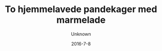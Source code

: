 ---
title: 'To hjemmelavede pandekager med marmelade'
description: null
image: d9d5d79be0895e984bbd42f6b5d0861b8252c244
price: '25'
size: '2'
color: '#ffffff'
category: breakfast
tags: Morgenmad
meta:
    id: 8xde2f81ba24a8951658a45583feed4a98b4f37e
    parentId: f20f57fa9c3d8bff0902cfb33f350091a3a48d51
    language: da
date: '2016-7-8'
author: Unknown
---